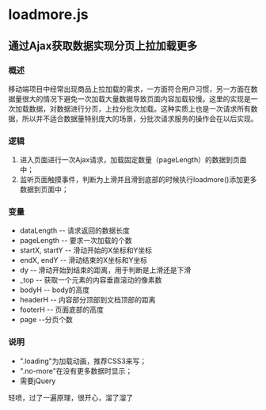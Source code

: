 # loadmore.js
## 通过Ajax获取数据实现分页上拉加载更多

### 概述
移动端项目中经常出现商品上拉加载的需求，一方面符合用户习惯，另一方面在数据量很大的情况下避免一次加载大量数据导致页面内容加载较慢。这里的实现是一次加载数据，对数据进行分页，上拉分批次加载。这种实质上也是一次请求所有数据，所以并不适合数据量特别庞大的场景，分批次请求服务的操作会在以后实现。

### 逻辑
1. 进入页面进行一次Ajax请求，加载固定数量（pageLength）的数据到页面中；
2. 监听页面触摸事件，判断为上滑并且滑到底部的时候执行loadmore()添加更多数据到页面中；

### 变量
+ dataLength -- 请求返回的数据长度
+ pageLength -- 要求一次加载的个数
+ startX, startY -- 滑动开始的X坐标和Y坐标
+ endX, endY -- 滑动结束的X坐标和Y坐标
+ dy -- 滑动开始到结束的距离，用于判断是上滑还是下滑
+ _top -- 获取一个元素的内容垂直滚动的像素数
+ bodyH -- body的高度
+ headerH -- 内容部分顶部到文档顶部的距离
+ footerH -- 页面底部的高度
+ page --分页个数

### 说明
+ ".loading"为加载动画，推荐CSS3来写；
+ ".no-more"在没有更多数据时显示；
+ 需要jQuery


轻喷，过了一遍原理，很开心，溜了溜了

